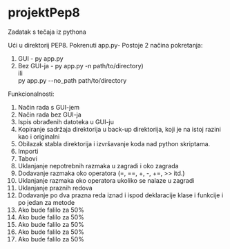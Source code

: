 # projektPep8
Zadatak s tečaja iz pythona

Ući u direktorij PEP8. 
Pokrenuti app.py-
Postoje 2 načina pokretanja:
1. GUI - py app.py
2. Bez GUI-ja - py app.py -n path/to/directory)    
ili   
py app.py --no_path path/to/directory

Funkcionalnosti: 
1. Način rada s GUI-jem
2. Način rada bez GUI-ja
3. Ispis obrađenih datoteka u GUI-ju
4. Kopiranje sadržaja direktorija u back-up direktorija, koji je na istoj razini kao i originalni
5. Obilazak stabla direktorija i izvršavanje koda nad python skriptama.
6. Importi
7. Tabovi
8. Uklanjanje nepotrebnih razmaka u zagradi i oko zagrada
9. Dodavanje razmaka oko operatora (=, ==, +, -, +=, >> itd.)
10. Uklanjanje razmaka oko operatora ukoliko se nalaze u zagradi
11. Uklanjanje praznih redova
12. Dodavanje po dva prazna reda iznad i ispod deklaracije klase i funkcije i po jedan za metode
13. Ako bude falilo za 50%
14. Ako bude falilo za 50%
15. Ako bude falilo za 50%
16. Ako bude falilo za 50%
17. Ako bude falilo za 50%
